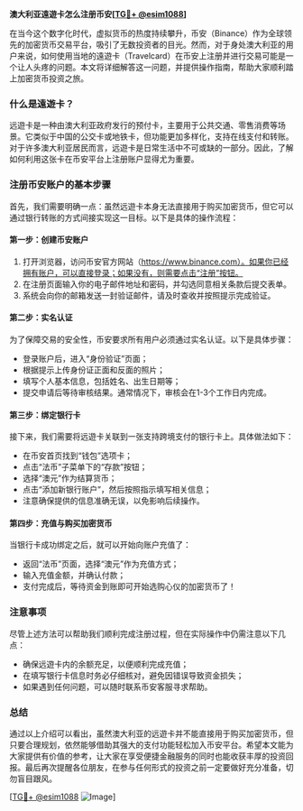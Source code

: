 **澳大利亚遠遊卡怎么注册币安[[TG💪+ @esim1088](https://t.me/s/esim1088)]**

在当今这个数字化时代，虚拟货币的热度持续攀升，币安（Binance）作为全球领先的加密货币交易平台，吸引了无数投资者的目光。然而，对于身处澳大利亚的用户来说，如何使用当地的遠遊卡（Travelcard）在币安上注册并进行交易可能是一个让人头疼的问题。本文将详细解答这一问题，并提供操作指南，帮助大家顺利踏上加密货币投资之旅。

### 什么是遠遊卡？

远遊卡是一种由澳大利亚政府发行的预付卡，主要用于公共交通、零售消费等场景。它类似于中国的公交卡或地铁卡，但功能更加多样化，支持在线支付和转账。对于许多澳大利亚居民而言，远遊卡是日常生活中不可或缺的一部分。因此，了解如何利用这张卡在币安平台上注册账户显得尤为重要。

### 注册币安账户的基本步骤

首先，我们需要明确一点：虽然远遊卡本身无法直接用于购买加密货币，但它可以通过银行转账的方式间接实现这一目标。以下是具体的操作流程：

#### 第一步：创建币安账户

1. 打开浏览器，访问币安官方网站（https://www.binance.com）。如果你已经拥有账户，可以直接登录；如果没有，则需要点击“注册”按钮。
2. 在注册页面输入你的电子邮件地址和密码，并勾选同意相关条款后提交表单。
3. 系统会向你的邮箱发送一封验证邮件，请及时查收并按照提示完成验证。

#### 第二步：实名认证

为了保障交易的安全性，币安要求所有用户必须通过实名认证。以下是具体步骤：
- 登录账户后，进入“身份验证”页面；
- 根据提示上传身份证正面和反面的照片；
- 填写个人基本信息，包括姓名、出生日期等；
- 提交申请后等待审核结果。通常情况下，审核会在1-3个工作日内完成。

#### 第三步：绑定银行卡

接下来，我们需要将远遊卡关联到一张支持跨境支付的银行卡上。具体做法如下：
- 在币安首页找到“钱包”选项卡；
- 点击“法币”子菜单下的“存款”按钮；
- 选择“澳元”作为结算货币；
- 点击“添加新银行账户”，然后按照指示填写相关信息；
- 注意确保提供的信息准确无误，以免影响后续操作。

#### 第四步：充值与购买加密货币

当银行卡成功绑定之后，就可以开始向账户充值了：
- 返回“法币”页面，选择“澳元”作为充值方式；
- 输入充值金额，并确认付款；
- 支付完成后，等待资金到账即可开始选购心仪的加密货币了！

### 注意事项

尽管上述方法可以帮助我们顺利完成注册过程，但在实际操作中仍需注意以下几点：
- 确保远遊卡内的余额充足，以便顺利完成充值；
- 在填写银行卡信息时务必仔细核对，避免因错误导致资金损失；
- 如果遇到任何问题，可以随时联系币安客服寻求帮助。

### 总结

通过以上介绍可以看出，虽然澳大利亚的远遊卡并不能直接用于购买加密货币，但只要合理规划，依然能够借助其强大的支付功能轻松加入币安平台。希望本文能为大家提供有价值的参考，让大家在享受便捷金融服务的同时也能收获丰厚的投资回报。最后再次提醒各位朋友，在参与任何形式的投资之前一定要做好充分准备，切勿盲目跟风。

[[TG💪+ @esim1088](https://t.me/s/esim1088) ![Image](https://i.postimg.cc/4NQfJmqS/Snipaste-2025-05-13-00-14-12.png)]